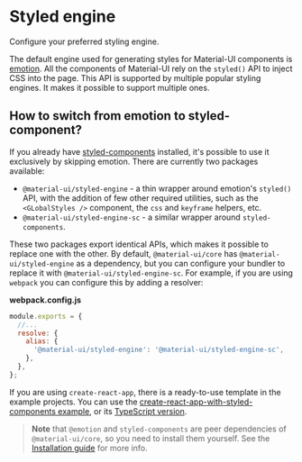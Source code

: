 # Styled engine

<p class="description">Configure your preferred styling engine.</p>

The default engine used for generating styles for Material-UI components is [emotion](https://github.com/emotion-js/emotion).
All the components of Material-UI rely on the `styled()` API to inject CSS into the page.
This API is supported by multiple popular styling engines.
It makes it possible to support multiple ones.

## How to switch from emotion to styled-component?

If you already have [styled-components](https://github.com/styled-components/styled-components) installed, it's possible to use it exclusively by skipping emotion.
There are currently two packages available:

- `@material-ui/styled-engine` - a thin wrapper around emotion's `styled()` API, with the addition of few other required utilities, such as the `<GLobalStyles />` component, the `css` and `keyframe` helpers, etc.
- `@material-ui/styled-engine-sc` - a similar wrapper around `styled-components`.

These two packages export identical APIs, which makes it possible to replace one with the other.
By default, `@material-ui/core` has `@material-ui/styled-engine` as a dependency, but you can configure your bundler to replace it with `@material-ui/styled-engine-sc`.
For example, if you are using `webpack` you can configure this by adding a resolver:

**webpack.config.js**

```js
module.exports = {
  //...
  resolve: {
    alias: {
      '@material-ui/styled-engine': '@material-ui/styled-engine-sc',
    },
  },
};
```

If you are using `create-react-app`, there is a ready-to-use template in the example projects.
You can use the [create-react-app-with-styled-components example](https://github.com/mui-org/material-ui/tree/next/examples/create-react-app-with-styled-components), or its [TypeScript version](https://github.com/mui-org/material-ui/tree/next/examples/create-react-app-with-styled-components-typescript).

> **Note** that `@emotion` and `styled-components` are peer dependencies of `@material-ui/core`, so you need to install them yourself. See the [Installation guide](/getting-started/installation/) for more info.
